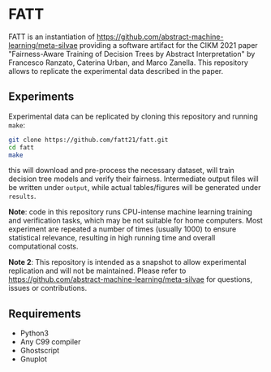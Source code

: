 # FATT

FATT is an instantiation of  https://github.com/abstract-machine-learning/meta-silvae providing a software artifact for the CIKM 2021 paper "Fairness-Aware Training of Decision Trees by Abstract Interpretation" by Francesco Ranzato, Caterina Urban, and Marco Zanella. This repository allows to replicate the experimental data described in the paper.

## Experiments

Experimental data can be replicated by cloning this repository and running `make`:

```bash
git clone https://github.com/fatt21/fatt.git
cd fatt
make
```

this will download and pre-process the necessary dataset, will train decision tree models and verify their fairness. Intermediate output files will be written under `output`, while actual tables/figures will be generated under `results`.

**Note**: code in this repository runs CPU-intense machine learning training and verification tasks, which may be not suitable for home computers. Most experiment are repeated a number of times (usually 1000) to ensure statistical relevance, resulting in high running time and overall computational costs.

**Note 2**: This repository is intended as a snapshot to allow experimental replication and will not be maintained. Please refer to https://github.com/abstract-machine-learning/meta-silvae for questions, issues or contributions.

## Requirements

* Python3
* Any C99 compiler
* Ghostscript
* Gnuplot
